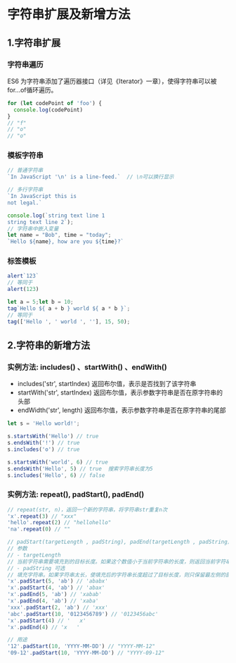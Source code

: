 # 字符串扩展及新增方法

## 1.字符串扩展
### 字符串遍历
ES6 为字符串添加了遍历器接口（详见《Iterator》一章），使得字符串可以被for...of循环遍历。
```js
for (let codePoint of 'foo') {
  console.log(codePoint)
}
// "f"
// "o"
// "o"
```

### 模板字符串
```js
// 普通字符串
`In JavaScript '\n' is a line-feed.`  // \n可以换行显示

// 多行字符串
`In JavaScript this is
not legal.`

console.log(`string text line 1
string text line 2`);
// 字符串中嵌入变量
let name = "Bob", time = "today";
`Hello ${name}, how are you ${time}?`
```

### 标签模板
```js
alert`123`
// 等同于
alert(123)

let a = 5;let b = 10;
tag`Hello ${ a + b } world ${ a * b }`;
// 等同于
tag(['Hello ', ' world ', ''], 15, 50);
```

## 2.字符串的新增方法
### 实例方法: includes() 、startWith() 、endWith()
- includes('str', startIndex) 返回布尔值，表示是否找到了该字符串
- startWith('str', startIndex) 返回布尔值，表示参数字符串是否在原字符串的头部
- endWidth('str', length) 返回布尔值，表示参数字符串是否在原字符串的尾部
```js
let s = 'Hello world!';

s.startsWith('Hello') // true
s.endsWith('!') // true
s.includes('o') // true

s.startsWith('world', 6) // true
s.endsWith('Hello', 5) // true  搜索字符串长度为5
s.includes('Hello', 6) // false
```


### 实例方法: repeat(), padStart(), padEnd()
```js
// repeat(str, n)，返回一个新的字符串，将字符串str重复n次
'x'.repeat(3) // "xxx"
'hello'.repeat(2) // "hellohello"
'na'.repeat(0) // ""

// padStart(targetLength , padString), padEnd(targetLength , padString)  
// 参数
// - targetLength
// 当前字符串需要填充到的目标长度。如果这个数值小于当前字符串的长度，则返回当前字符串本身。
// - padString 可选
// 填充字符串。如果字符串太长，使填充后的字符串长度超过了目标长度，则只保留最左侧的部分，其他部分会被截断。
'x'.padStart(5, 'ab') // 'ababx'
'x'.padStart(4, 'ab') // 'abax'
'x'.padEnd(5, 'ab') // 'xabab'
'x'.padEnd(4, 'ab') // 'xaba'
'xxx'.padStart(2, 'ab') // 'xxx'
'abc'.padStart(10, '0123456789') // '0123456abc'
'x'.padStart(4) // '   x'
'x'.padEnd(4) // 'x   '

// 用途 
'12'.padStart(10, 'YYYY-MM-DD') // "YYYY-MM-12"
'09-12'.padStart(10, 'YYYY-MM-DD') // "YYYY-09-12"
```
